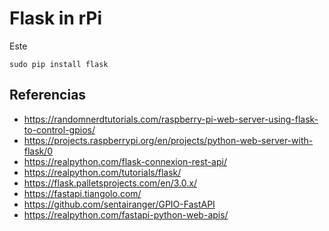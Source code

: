 # Flask in rPi

Este 

```
sudo pip install flask
```



## Referencias

* https://randomnerdtutorials.com/raspberry-pi-web-server-using-flask-to-control-gpios/
* https://projects.raspberrypi.org/en/projects/python-web-server-with-flask/0
* https://realpython.com/flask-connexion-rest-api/
* https://realpython.com/tutorials/flask/
* https://flask.palletsprojects.com/en/3.0.x/
* https://fastapi.tiangolo.com/
* https://github.com/sentairanger/GPIO-FastAPI
* https://realpython.com/fastapi-python-web-apis/ 